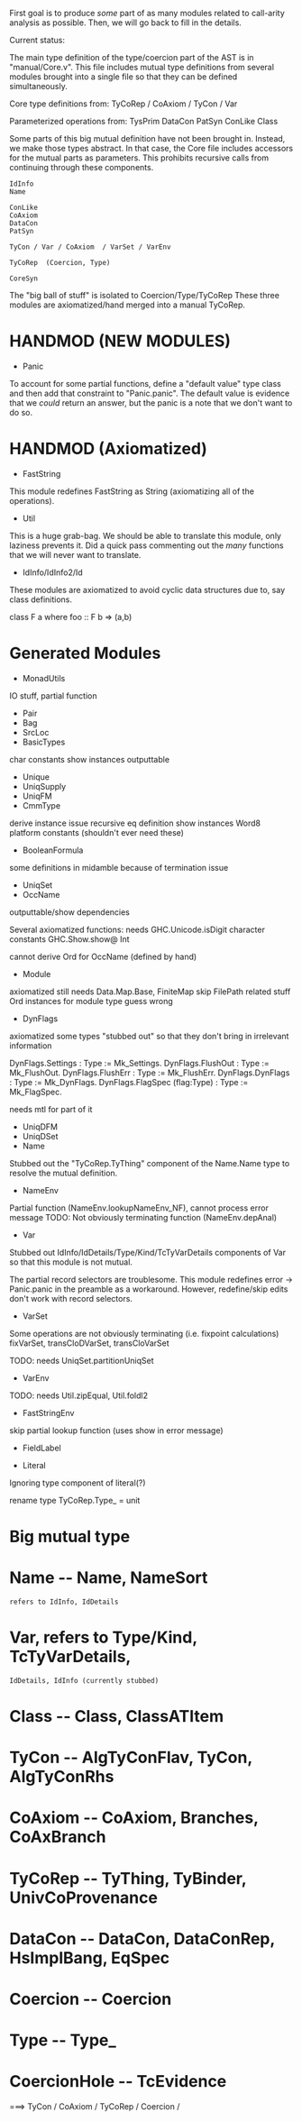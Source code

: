 First goal is to produce *some* part of as many modules related to call-arity
analysis as possible.  Then, we will go back to fill in the details.

Current status:

  The main type definition of the type/coercion part of the AST is in
  "manual/Core.v". This file includes mutual type definitions from several
  modules brought into a single file so that they can be defined
  simultaneously.

  Core type definitions from:
    TyCoRep / CoAxiom / TyCon / Var

  Parameterized operations from:
    TysPrim
	DataCon
	PatSyn
	ConLike
	Class

  Some parts of this big mutual definition have not been brought in. Instead,
  we make those types abstract.  In that case, the Core file includes
  accessors for the mutual parts as parameters.  This prohibits recursive
  calls from continuing through these components.

    IdInfo
    Name

    ConLike
	CoAxiom
	DataCon
    PatSyn

    TyCon / Var / CoAxiom  / VarSet / VarEnv

    TyCoRep  (Coercion, Type)

	CoreSyn


  The "big ball of stuff" is isolated to Coercion/Type/TyCoRep
  These three modules are axiomatized/hand merged into a manual TyCoRep.



HANDMOD (NEW MODULES)
=====================

- Panic

To account for some partial functions, define a "default value" type class and
then add that constraint to "Panic.panic". The default value is evidence that
we *could* return an answer, but the panic is a note that we don't want to do
so.

HANDMOD (Axiomatized)
=====================

- FastString

This module redefines FastString as String (axiomatizing all of the operations).

- Util

This is a huge grab-bag. We should be able to translate this module, only
laziness prevents it. Did a quick pass commenting out the *many* functions
that we will never want to translate.

- IdInfo/IdInfo2/Id

These modules are axiomatized to avoid cyclic data structures due to, say
class definitions.


class F a where
  foo :: F b => (a,b)



Generated Modules
=================

-  MonadUtils

IO stuff, partial function

-  Pair
-  Bag
-  SrcLoc
-  BasicTypes

char constants
show instances
outputtable

-  Unique
-  UniqSupply
-  UniqFM
-  CmmType

derive instance issue
recursive eq definition
show instances
Word8
platform constants (shouldn't ever need these)

-  BooleanFormula

some definitions in midamble because of termination issue

-  UniqSet
-  OccName

outputtable/show dependencies

Several axiomatized functions:
  needs GHC.Unicode.isDigit
  character constants
  GHC.Show.show@ Int

cannot derive Ord for OccName (defined by hand)

-  Module

axiomatized
still needs Data.Map.Base, FiniteMap
skip FilePath related stuff
Ord instances for module type guess wrong

-  DynFlags

axiomatized
some types "stubbed out" so that they don't bring in irrelevant information

DynFlags.Settings : Type := Mk_Settings.
DynFlags.FlushOut : Type := Mk_FlushOut.
DynFlags.FlushErr : Type := Mk_FlushErr.
DynFlags.DynFlags : Type := Mk_DynFlags.
DynFlags.FlagSpec (flag:Type) : Type := Mk_FlagSpec.

needs mtl for part of it

-  UniqDFM
-  UniqDSet
-  Name

Stubbed out the "TyCoRep.TyThing" component of the Name.Name type to resolve
the mutual definition.


-  NameEnv

Partial function (NameEnv.lookupNameEnv_NF), cannot process error message
TODO: Not obviously terminating function (NameEnv.depAnal)

-  Var

Stubbed out IdInfo/IdDetails/Type/Kind/TcTyVarDetails components of
Var so that this module is not mutual.

The partial record selectors are troublesome. This module redefines error ->
Panic.panic in the preamble as a workaround.
However, redefine/skip edits don't work with record selectors.

-  VarSet

Some operations are not obviously terminating (i.e. fixpoint calculations)
fixVarSet, transCloDVarSet, transCloVarSet

TODO: needs UniqSet.partitionUniqSet

-  VarEnv

TODO: needs Util.zipEqual, Util.foldl2

-  FastStringEnv

skip partial lookup function (uses show in error message)

-  FieldLabel

- Literal

Ignoring type component of literal(?)

rename type TyCoRep.Type_   = unit

Big mutual type
================

#  Name    -- Name, NameSort
    refers to IdInfo, IdDetails
#  Var, refers to Type/Kind, TcTyVarDetails,
	IdDetails, IdInfo (currently stubbed)
#  Class    -- Class, ClassATItem



#  TyCon    -- AlgTyConFlav, TyCon, AlgTyConRhs
#  CoAxiom  -- CoAxiom, Branches, CoAxBranch
#  TyCoRep  -- TyThing, TyBinder, UnivCoProvenance
#  DataCon  -- DataCon, DataConRep, HsImplBang, EqSpec
#  Coercion -- Coercion
#  Type     -- Type_
#  CoercionHole -- TcEvidence


===> TyCon / CoAxiom / TyCoRep / Coercion /
